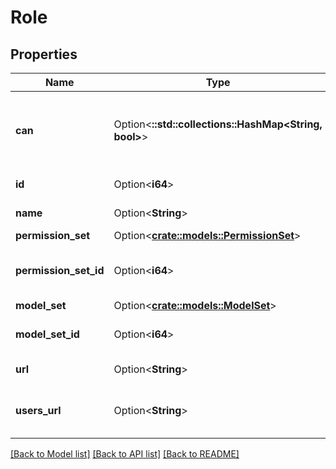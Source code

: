 # Role

## Properties

Name | Type | Description | Notes
------------ | ------------- | ------------- | -------------
**can** | Option<**::std::collections::HashMap<String, bool>**> | Operations the current user is able to perform on this object | [optional][readonly]
**id** | Option<**i64**> | Unique Id | [optional][readonly]
**name** | Option<**String**> | Name of Role | [optional]
**permission_set** | Option<[**crate::models::PermissionSet**](PermissionSet.md)> |  | [optional]
**permission_set_id** | Option<**i64**> | (Write-Only) Id of permission set | [optional]
**model_set** | Option<[**crate::models::ModelSet**](ModelSet.md)> |  | [optional]
**model_set_id** | Option<**i64**> | (Write-Only) Id of model set | [optional]
**url** | Option<**String**> | Link to get this item | [optional][readonly]
**users_url** | Option<**String**> | Link to get list of users with this role | [optional][readonly]

[[Back to Model list]](../README.md#documentation-for-models) [[Back to API list]](../README.md#documentation-for-api-endpoints) [[Back to README]](../README.md)


